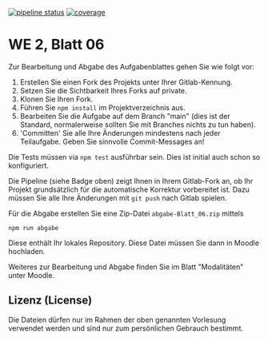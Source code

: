 [![pipeline status](../../../badges/main/pipeline.svg)](../../../-/pipelines/latest)
[![coverage](../../../badges/main/coverage.svg)](../../../-/pipelines/latest)

# WE 2, Blatt 06

Zur Bearbeitung und Abgabe des Aufgabenblattes gehen Sie wie folgt vor:

1. Erstellen Sie einen Fork des Projekts unter Ihrer Gitlab-Kennung.
2. Setzen Sie die Sichtbarkeit Ihres Forks auf private.
3. Klonen Sie Ihren Fork.
4. Führen Sie `npm install` im Projektverzeichnis aus.
5. Bearbeiten Sie die Aufgabe auf dem Branch "main" (dies ist der Standard, normalerweise sollten Sie mit Branches nichts zu tun haben).
6. 'Committen' Sie alle Ihre Änderungen mindestens nach jeder Teilaufgabe. Geben Sie sinnvolle Commit-Messages an!

Die Tests müssen via `npm test` ausführbar sein. Dies ist initial auch schon so konfiguriert.

Die Pipeline (siehe Badge oben) zeigt Ihnen in Ihrem Gitlab-Fork an, ob Ihr Projekt grundsätzlich für die automatische Korrektur vorbereitet ist. Dazu müssen Sie alle Ihre Änderungen mit `git push` nach Gitlab spielen.

Für die Abgabe erstellen Sie eine Zip-Datei `abgabe-Blatt_06.zip` mittels
```
npm run abgabe
```
Diese enthält Ihr lokales Repository. Diese Datei müssen Sie dann in Moodle hochladen.

Weiteres zur Bearbeitung und Abgabe finden Sie im Blatt "Modalitäten" unter Moodle.

## Lizenz (License)

Die Dateien dürfen nur im Rahmen der oben genannten Vorlesung verwendet werden und sind nur zum persönlichen Gebrauch bestimmt.